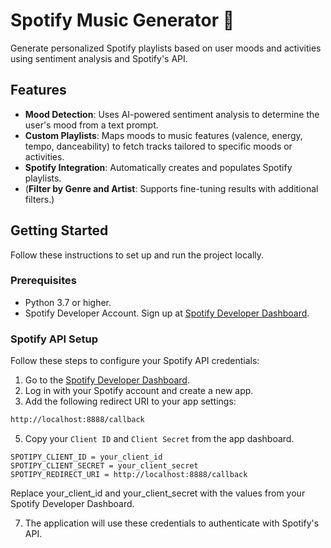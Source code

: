 # Spotify Music Generator 🎵
Generate personalized Spotify playlists based on user moods and activities using sentiment analysis and Spotify's API.

## Features
- **Mood Detection**: Uses AI-powered sentiment analysis to determine the user's mood from a text prompt.
- **Custom Playlists**: Maps moods to music features (valence, energy, tempo, danceability) to fetch tracks tailored to specific moods or activities.
- **Spotify Integration**: Automatically creates and populates Spotify playlists.
- (**Filter by Genre and Artist**: Supports fine-tuning results with additional filters.)

## Getting Started
Follow these instructions to set up and run the project locally.

### Prerequisites
- Python 3.7 or higher.
- Spotify Developer Account. Sign up at [Spotify Developer Dashboard](https://developer.spotify.com/dashboard/).

### Spotify API Setup
Follow these steps to configure your Spotify API credentials:

1. Go to the [Spotify Developer Dashboard](https://developer.spotify.com/dashboard/).
2. Log in with your Spotify account and create a new app.
3. Add the following redirect URI to your app settings:
```bash
http://localhost:8888/callback
```

5. Copy your `Client ID` and `Client Secret` from the app dashboard.
```plaintext
SPOTIPY_CLIENT_ID = your_client_id
SPOTIPY_CLIENT_SECRET = your_client_secret
SPOTIPY_REDIRECT_URI = http://localhost:8888/callback
```

Replace your_client_id and your_client_secret with the values from your Spotify Developer Dashboard.

7. The application will use these credentials to authenticate with Spotify's API.
